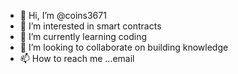 - 👋 Hi, I’m @coins3671
- 👀 I’m interested in smart contracts
- 🌱 I’m currently learning coding
- 💞️ I’m looking to collaborate on building knowledge
- 📫 How to reach me ...email

<!---
coins3671/coins3671 is a ✨ special ✨ repository because its `README.md` (this file) appears on your GitHub profile.
You can click the Preview link to take a look at your changes.
--->
